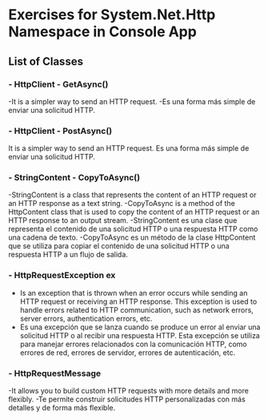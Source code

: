 # Exercises for System.Net.Http Namespace in Console App

## List of Classes

### - HttpClient - GetAsync()
-It is a simpler way to send an HTTP request.
-Es una forma más simple de enviar una solicitud HTTP.

### - HttpClient - PostAsync()
It is a simpler way to send an HTTP request.
Es una forma más simple de enviar una solicitud HTTP.

### - StringContent - CopyToAsync()
-StringContent is a class that represents the content of an HTTP request or an HTTP response as a text string.
-CopyToAsync is a method of the HttpContent class that is used to copy the content of an HTTP request or an HTTP response to an output stream.
-StringContent es una clase que representa el contenido de una solicitud HTTP o una respuesta HTTP como una cadena de texto.
-CopyToAsync es un método de la clase HttpContent que se utiliza para copiar el contenido de una solicitud HTTP o una respuesta HTTP a un flujo de salida. 

### - HttpRequestException ex
- Is an exception that is thrown when an error occurs while sending an HTTP request or receiving an HTTP response. This exception is used to handle errors related to HTTP communication, such as network errors, server errors, authentication errors, etc.
- Es una excepción que se lanza cuando se produce un error al enviar una solicitud HTTP o al recibir una respuesta HTTP. Esta excepción se utiliza para manejar errores relacionados con la comunicación HTTP, como errores de red, errores de servidor, errores de autenticación, etc.

### - HttpRequestMessage
-It allows you to build custom HTTP requests with more details and more flexibly.
-Te permite construir solicitudes HTTP personalizadas con más detalles y de forma más flexible.
